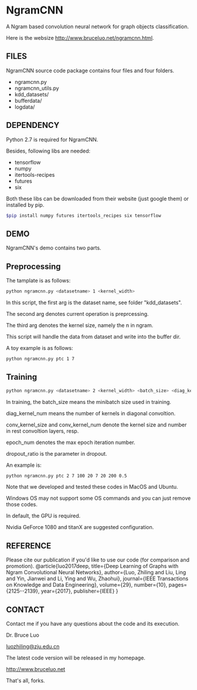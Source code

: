 # NgramCNN
A Ngram based convolution neural network for graph objects classification.

Here is the websize http://www.bruceluo.net/ngramcnn.html.

## FILES
NgramCNN source code package contains four files and four folders.

* ngramcnn.py
* ngramcnn_utils.py
* kdd_datasets/
* bufferdata/
* logdata/

## DEPENDENCY
Python 2.7 is required for NgramCNN.

Besides, following libs are needed:

* tensorflow
* numpy
* itertools-recipes
* futures
* six

Both these libs can be downloaded from their website (just google them) or installed by pip.
```bash
$pip install numpy futures itertools_recipes six tensorflow 
```

## DEMO

NgramCNN's demo contains two parts.

Preprocessing
-
The tamplate is as follows:
```bash
python ngramcnn.py <datasetname> 1 <kernel_width>
```
In this script, the first arg is the dataset name, see folder "kdd_datasets".

The second arg denotes current operation is preprcessing.

The third arg denotes the kernel size, namely the n in ngram.

This script will handle the data from dataset and write into the buffer dir.

A toy example is as follows:
```bash
python ngramcnn.py ptc 1 7
```

Training
-
```bash
python ngramcnn.py <datasetname> 2 <kernel_width> <batch_size> <diag_kernel_num> <conv_kernel_size> <conv_kernel_num> <epoch_num> <dropout_ratio>
```

In training, the batch_size means the minibatch size used in training.

diag_kernel_num means the number of kernels in diagonal convoltion.

conv_kernel_size and conv_kernel_num denote the kernel size and number in rest convoltion layers, resp.

epoch_num denotes the max epoch iteration number.

dropout_ratio is the parameter in dropout.

An example is:
```bash
python ngramcnn.py ptc 2 7 100 20 7 20 200 0.5
```

Note that we developed and tested these codes in MacOS and Ubuntu.

Windows OS may not support some OS commands and you can just remove those codes.

In default, the GPU is required.

Nvidia GeForce 1080 and titanX are suggested configuration.



## REFERENCE

Please cite our publication if you'd like to use our code (for comparison and promotion).
    @article{luo2017deep,
      title={Deep Learning of Graphs with Ngram Convolutional Neural Networks},
      author={Luo, Zhiling and Liu, Ling and Yin, Jianwei and Li, Ying and Wu, Zhaohui},
      journal={IEEE Transactions on Knowledge and Data Engineering},
      volume={29},
      number={10},
      pages={2125--2139},
      year={2017},
      publisher={IEEE}
    }


## CONTACT

Contact me if you have any questions about the code and its execution.

Dr. Bruce Luo

luozhiling@zju.edu.cn

The latest code version will be released in my homepage.

http://www.bruceluo.net

That's all, forks.
